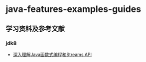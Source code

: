 # java-features-examples-guides


## 学习资料及参考文献

### jdk8 
- [深入理解Java函数式编程和Streams API](https://github.com/CarpenterLee/JavaLambdaInternals)

### 